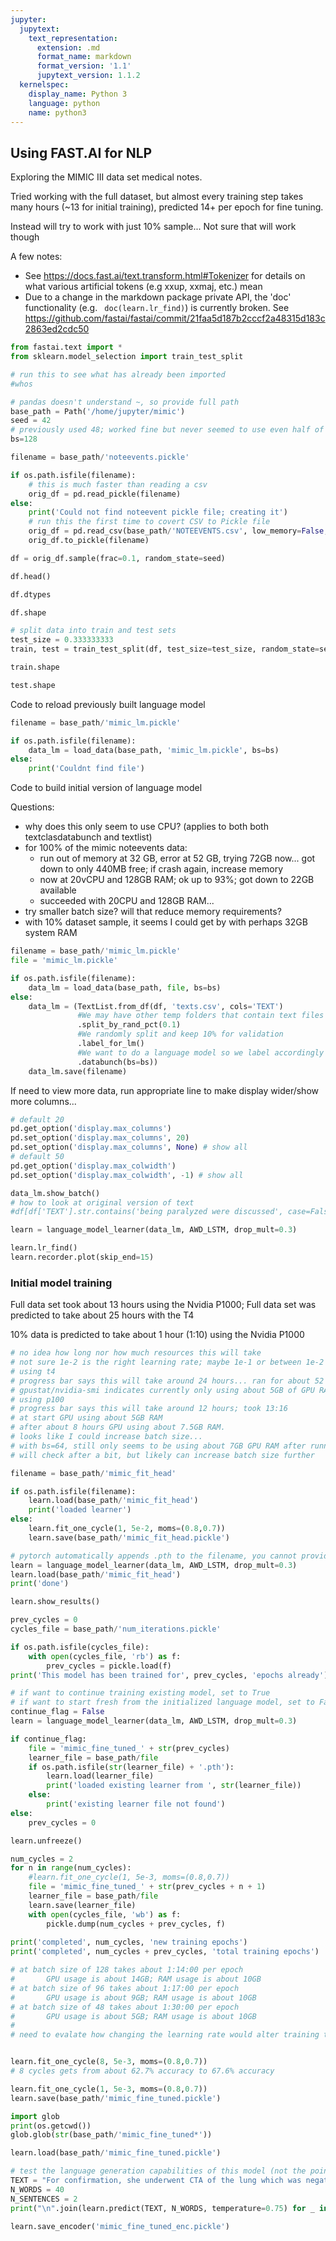 ```yaml
---
jupyter:
  jupytext:
    text_representation:
      extension: .md
      format_name: markdown
      format_version: '1.1'
      jupytext_version: 1.1.2
  kernelspec:
    display_name: Python 3
    language: python
    name: python3
---
```


## Using FAST.AI for NLP

Exploring the MIMIC III data set medical notes.

Tried working with the full dataset, but almost every training step takes many hours (~13 for initial training), predicted 14+ per epoch for fine tuning.

Instead will try to work with just 10% sample... Not sure that will work though

A few notes:
* See https://docs.fast.ai/text.transform.html#Tokenizer for details on what various artificial tokens (e.g xxup, xxmaj, etc.) mean
* Due to a change in the markdown package private API, the 'doc' functionality (e.g. ` doc(learn.lr_find)`) is currently broken. See https://github.com/fastai/fastai/commit/21faa5d187b2cccf2a48315d183c2863ed2cdc50

```python
from fastai.text import *
from sklearn.model_selection import train_test_split
```

```python
# run this to see what has already been imported
#whos
```

```python
# pandas doesn't understand ~, so provide full path
base_path = Path('/home/jupyter/mimic')
seed = 42
# previously used 48; worked fine but never seemed to use even half of GPU memory; 64 still on the small side
bs=128
```

```python
filename = base_path/'noteevents.pickle'

if os.path.isfile(filename):
    # this is much faster than reading a csv
    orig_df = pd.read_pickle(filename)
else:
    print('Could not find noteevent pickle file; creating it')
    # run this the first time to covert CSV to Pickle file
    orig_df = pd.read_csv(base_path/'NOTEEVENTS.csv', low_memory=False, memory_map=True)
    orig_df.to_pickle(filename)
```

```python
df = orig_df.sample(frac=0.1, random_state=seed)
```

```python
df.head()
```

```python
df.dtypes
```

```python
df.shape
```

```python
# split data into train and test sets
test_size = 0.333333333
train, test = train_test_split(df, test_size=test_size, random_state=seed)
```

```python
train.shape
```

```python
test.shape
```

<!-- #region -->
Code to reload previously built language model

```python
filename = base_path/'mimic_lm.pickle'

if os.path.isfile(filename):
    data_lm = load_data(base_path, 'mimic_lm.pickle', bs=bs)
else:
    print('Couldnt find file')
```
<!-- #endregion -->

Code to build initial version of language model

Questions:

* why does this only seem to use CPU? (applies to both both textclasdatabunch and textlist)
* for 100% of the mimic noteevents data:
  * run out of memory at 32 GB, error at 52 GB, trying 72GB now... got down to only 440MB free; if crash again, increase memory
  * now at 20vCPU and 128GB RAM; ok up to 93%; got down to 22GB available
  * succeeded with 20CPU and 128GB RAM...
* try smaller batch size? will that reduce memory requirements?
* with 10% dataset sample, it seems I could get by with perhaps 32GB system RAM

```python
filename = base_path/'mimic_lm.pickle'
file = 'mimic_lm.pickle'

if os.path.isfile(filename):
    data_lm = load_data(base_path, file, bs=bs)
else:
    data_lm = (TextList.from_df(df, 'texts.csv', cols='TEXT')
               #We may have other temp folders that contain text files so we only keep what's in train and test
               .split_by_rand_pct(0.1)
               #We randomly split and keep 10% for validation
               .label_for_lm()
               #We want to do a language model so we label accordingly
               .databunch(bs=bs))
    data_lm.save(filename)
```

<!-- #region -->
If need to view more data, run appropriate line to make display wider/show more columns...
```python
# default 20
pd.get_option('display.max_columns')
pd.set_option('display.max_columns', 20)
pd.set_option('display.max_columns', None) # show all
# default 50
pd.get_option('display.max_colwidth')
pd.set_option('display.max_colwidth', -1) # show all
```
<!-- #endregion -->

```python
data_lm.show_batch()
# how to look at original version of text
#df[df['TEXT'].str.contains('being paralyzed were discussed', case=False)].TEXT
```

```python
learn = language_model_learner(data_lm, AWD_LSTM, drop_mult=0.3)
```

```python
learn.lr_find()
learn.recorder.plot(skip_end=15)
```

### Initial model training

Full data set took about 13 hours using the Nvidia P1000; Full data set was predicted to take about 25 hours with the T4

10% data is predicted to take about 1 hour (1:10) using the Nvidia P1000

```python
# no idea how long nor how much resources this will take
# not sure 1e-2 is the right learning rate; maybe 1e-1 or between 1e-2 and 1e-1
# using t4
# progress bar says this will take around 24 hours... ran for about 52 minutes
# gpustat/nvidia-smi indicates currently only using about 5GB of GPU RAM
# using p100
# progress bar says this will take around 12 hours; took 13:16
# at start GPU using about 5GB RAM
# after about 8 hours GPU using about 7.5GB RAM.
# looks like I could increase batch size...
# with bs=64, still only seems to be using about 7GB GPU RAM after running for 15 minutes. 
# will check after a bit, but likely can increase batch size further

filename = base_path/'mimic_fit_head'

if os.path.isfile(filename):
    learn.load(base_path/'mimic_fit_head')
    print('loaded learner')
else:
    learn.fit_one_cycle(1, 5e-2, moms=(0.8,0.7))
    learn.save(base_path/'mimic_fit_head.pickle')
```

```python
# pytorch automatically appends .pth to the filename, you cannot provide it
learn = language_model_learner(data_lm, AWD_LSTM, drop_mult=0.3)
learn.load(base_path/'mimic_fit_head')
print('done')
```

```python
learn.show_results()
```

```python
prev_cycles = 0
cycles_file = base_path/'num_iterations.pickle'

if os.path.isfile(cycles_file):
    with open(cycles_file, 'rb') as f:
        prev_cycles = pickle.load(f)
print('This model has been trained for', prev_cycles, 'epochs already')
```

```python
# if want to continue training existing model, set to True
# if want to start fresh from the initialized language model, set to False
continue_flag = False
learn = language_model_learner(data_lm, AWD_LSTM, drop_mult=0.3)

if continue_flag:
    file = 'mimic_fine_tuned_' + str(prev_cycles)
    learner_file = base_path/file
    if os.path.isfile(str(learner_file) + '.pth'):
        learn.load(learner_file)
        print('loaded existing learner from ', str(learner_file))
    else:
        print('existing learner file not found')    
else:
    prev_cycles = 0

learn.unfreeze()

num_cycles = 2
for n in range(num_cycles):
    #learn.fit_one_cycle(1, 5e-3, moms=(0.8,0.7))
    file = 'mimic_fine_tuned_' + str(prev_cycles + n + 1)
    learner_file = base_path/file
    learn.save(learner_file)
    with open(cycles_file, 'wb') as f:
        pickle.dump(num_cycles + prev_cycles, f)
    
print('completed', num_cycles, 'new training epochs')
print('completed', num_cycles + prev_cycles, 'total training epochs')
```

```python
# at batch size of 128 takes about 1:14:00 per epoch
#       GPU usage is about 14GB; RAM usage is about 10GB
# at batch size of 96 takes about 1:17:00 per epoch
#       GPU usage is about 9GB; RAM usage is about 10GB
# at batch size of 48 takes about 1:30:00 per epoch
#       GPU usage is about 5GB; RAM usage is about 10GB
#
# need to evalate how changing the learning rate would alter training time or accuracy


learn.fit_one_cycle(8, 5e-3, moms=(0.8,0.7))
# 8 cycles gets from about 62.7% accuracy to 67.6% accuracy
```

```python
learn.fit_one_cycle(1, 5e-3, moms=(0.8,0.7))
learn.save(base_path/'mimic_fine_tuned.pickle')
```

```python
import glob
print(os.getcwd())
glob.glob(str(base_path/'mimic_fine_tuned*'))
```

```python
learn.load(base_path/'mimic_fine_tuned.pickle')
```

```python
# test the language generation capabilities of this model (not the point, but is interesting)
TEXT = "For confirmation, she underwent CTA of the lung which was negative for pulmonary embolism"
N_WORDS = 40
N_SENTENCES = 2
print("\n".join(learn.predict(TEXT, N_WORDS, temperature=0.75) for _ in range(N_SENTENCES)))
```

```python
learn.save_encoder('mimic_fine_tuned_enc.pickle')
```

```python

```

